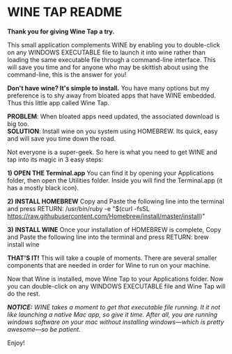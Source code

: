 # WINE TAP README
<b>Thank you for giving Wine Tap a try.</b>

This small application complements WINE by enabling you to double-click on any WINDOWS EXECUTABLE file to launch it into wine rather than loading the same executable file through a command-line interface. This will save you time and for anyone who may be skittish about using the command-line, this is the answer for you!

<b>Don't have wine? It's simple to install.</b>
You have many options but my preference is to shy away from bloated apps that have WINE embedded. Thus this little app called Wine Tap.

<b>PROBLEM</b>: When bloated apps need updated, the associated download is big too.<br>
<b>SOLUTION</b>: Install wine on you system using HOMEBREW. Its quick, easy and will save you time down the road.

Not everyone is a super-geek. So here is what you need to get WINE and tap into its magic in 3 easy steps:

<b>1) OPEN THE Terminal.app</b>
You can find it by opening your Applications folder, then open the Utilities folder. 
Inside you will find the Terminal.app (it has a mostly black icon).

<b>2) INSTALL HOMEBREW</b>
Copy and Paste the following line into the terminal and press RETURN:
/usr/bin/ruby -e "$(curl -fsSL https://raw.githubusercontent.com/Homebrew/install/master/install)"

<b>3) INSTALL WINE</b>
Once your installation of HOMEBREW is complete, Copy and Paste the following line into the terminal and press RETURN:
brew install wine

<b>THAT'S IT!</b>
This will take a couple of moments. There are several smaller components that are needed in order for Wine to run on your machine. 

Now that Wine is installed, move Wine Tap to your Applications folder. Now you can double-click on any WINDOWS EXECUTABLE file and Wine Tap will do the rest.

<b><i>NOTICE:</b> WINE takes a moment to get that executable file running. It it not like launching a native Mac app, so give it time. After all, you are running windows software on your mac without installing windows—which is pretty awesome—so be patient.</i>

Enjoy!
